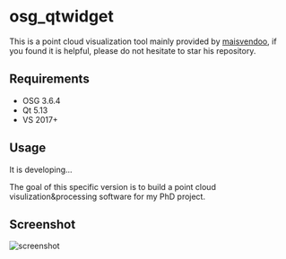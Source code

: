 # osg_qtwidget

This is a point cloud visualization tool mainly provided by [maisvendoo](https://github.com/maisvendoo/OSG-lessons), if you found it is helpful, please do not hesitate to star his repository.

## Requirements

- OSG 3.6.4
- Qt 5.13
- VS 2017+

## Usage

It is developing...

The goal of this specific version is to build a point cloud visulization&processing software for my PhD project.

## Screenshot

![screenshot](screenshot/screenshot.png)

